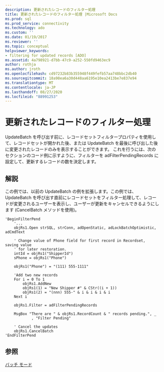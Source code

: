 ```yaml
---
description: 更新されたレコードのフィルター処理
title: 更新されたレコードのフィルター処理 |Microsoft Docs
ms.prod: sql
ms.prod_service: connectivity
ms.technology: ado
ms.custom: ''
ms.date: 01/19/2017
ms.reviewer: ''
ms.topic: conceptual
helpviewer_keywords:
- filtering for updated records [ADO]
ms.assetid: 4a798921-d7bb-47c9-a252-550fd9463ec9
author: rothja
ms.author: jroth
ms.openlocfilehash: cd97232b83b355948f449fefb57aa748bbc2db40
ms.sourcegitcommit: 18a98ea6a30d448aa6195e10ea2413be7e837e94
ms.translationtype: MT
ms.contentlocale: ja-JP
ms.lasthandoff: 08/27/2020
ms.locfileid: "88991253"
---
```

# <a name="filtering-for-updated-records"></a>更新されたレコードのフィルター処理
UpdateBatch を呼び出す前に、レコードセットフィルタープロパティを使用して、レコードセットが開かれた後、または UpdateBatch を最後に呼び出した後に変更されたレコードのみを表示することができます。 これを行うには、次のセクションのコード例に示すように、フィルターを adFilterPendingRecords に設定して、更新するレコードの数を決定します。  
  
## <a name="remarks"></a>解説  
 この例では、以前の UpdateBatch の例を拡張します。この例では、UpdateBatch を呼び出す直前にレコードセットをフィルター処理して、レコードが変更されるユーザーを表示し、ユーザーが更新をキャンセルできるようにします (CancelBatch メソッドを使用)。  
  
```  
'BeginFilterPend  
    '...  
    objRs1.Open strSQL, strConn, adOpenStatic, adLockBatchOptimistic, adCmdText  
  
    ' Change value of Phone field for first record in Recordset, saving value  
    ' for later restoration.  
    intId = objRs1("ShipperId")  
    sPhone = objRs1("Phone")  
  
    objRs1("Phone") = "(111) 555-1111"  
  
    'Add two new records  
    For i = 0 To 1  
        objRs1.AddNew  
        objRs1(1) = "New Shipper #" & CStr((i + 1))  
        objRs1(2) = "(nnn) 555-" & i & i & i & i  
    Next i  
  
    objRs1.Filter = adFilterPendingRecords  
  
    MsgBox "There are " & objRs1.RecordCount & " records pending.", _  
            , "Filter Pending"  
  
    ' Cancel the updates  
    objRs1.CancelBatch  
'EndFilterPend  
```  
  
## <a name="see-also"></a>参照  
 [バッチ モード](./batch-mode.md)